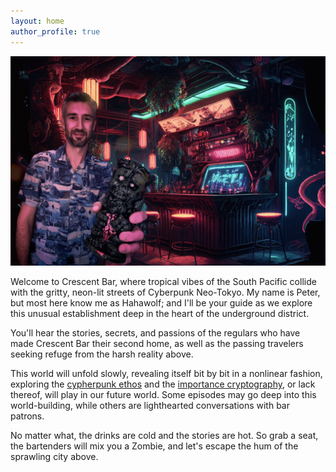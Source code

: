 ```yaml
---
layout: home
author_profile: true
---
```


![](assets/images/crescentbar.jpg)

Welcome to Crescent Bar, where tropical vibes of the South Pacific collide with the gritty, neon-lit streets of Cyberpunk Neo-Tokyo. My name is Peter, but most here know me as Hahawolf; and I'll be your guide as we explore this unusual establishment deep in the heart of the underground district.  

You'll hear the stories, secrets, and passions of the regulars who have made Crescent Bar their second home, as well as the passing travelers seeking refuge from the harsh reality above.

This world will unfold slowly, revealing itself bit by bit in a nonlinear fashion, exploring the [cypherpunk ethos](https://en.wikipedia.org/wiki/Cypherpunk) and the [importance cryptography](/an-important-truth-few-people-agree-with), or lack thereof, will play in our future world.  Some episodes may go deep into this world-building, while others are lighthearted conversations with bar patrons.

No matter what, the drinks are cold and the stories are hot.  So grab a seat, the bartenders will mix you a Zombie, and let's escape the hum of the sprawling city above.
